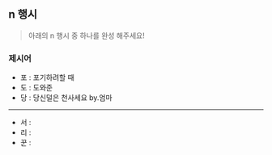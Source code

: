 ## n 행시
> 아래의 n 행시 중 하나를 완성 해주세요!

### 제시어
- 포 : 포기하려할 때
- 도 : 도와준
- 당 : 당신덜은 천사세요 by.엄마

---

- 서 : 
- 리 :
- 꾼 :
